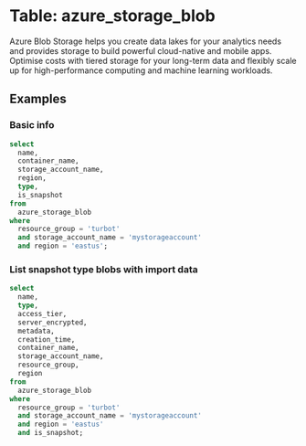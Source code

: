 # Table: azure_storage_blob

Azure Blob Storage helps you create data lakes for your analytics needs and provides storage to build powerful cloud-native and mobile apps. Optimise costs with tiered storage for your long-term data and flexibly scale up for high-performance computing and machine learning workloads.

## Examples

### Basic info

```sql
select
  name,
  container_name,
  storage_account_name,
  region,
  type,
  is_snapshot
from
  azure_storage_blob
where
  resource_group = 'turbot'
  and storage_account_name = 'mystorageaccount'
  and region = 'eastus';
```

### List snapshot type blobs with import data

```sql
select
  name,
  type,
  access_tier,
  server_encrypted,
  metadata,
  creation_time,
  container_name,
  storage_account_name,
  resource_group,
  region
from
  azure_storage_blob
where
  resource_group = 'turbot'
  and storage_account_name = 'mystorageaccount'
  and region = 'eastus'
  and is_snapshot;
```
